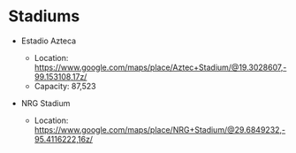 # Stadiums

* Estadio Azteca
  * Location: https://www.google.com/maps/place/Aztec+Stadium/@19.3028607,-99.153108,17z/
  * Capacity: 87,523

* NRG Stadium
  * Location: https://www.google.com/maps/place/NRG+Stadium/@29.6849232,-95.4116222,16z/